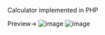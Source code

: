 Calculator implemented in PHP

Preview->
![image](https://github.com/user-attachments/assets/41610dec-17cc-4274-99c7-444737bd7f39)
![image](https://github.com/user-attachments/assets/06691e6e-3cd5-4b0a-854c-2c39fde2e07c)
